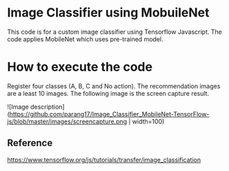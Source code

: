 # Image Classifier using MobuileNet 
This code is for a custom image classifier using Tensorflow Javascript. The code applies MobileNet which uses pre-trained model. 

# How to execute the code
Register four classes (A, B, C and No action). The recommendation images are a least 10 images. The following image is the screen capture result.

![Image description](https://github.com/parang17/Image_Classifier_MobileNet-TensorFlow-js/blob/master/images/screencapture.png  | width=100)

## Reference
https://www.tensorflow.org/js/tutorials/transfer/image_classification
